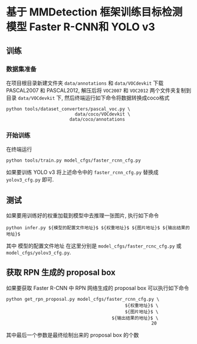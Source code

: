 # 基于 MMDetection 框架训练目标检测模型 Faster R-CNN和 YOLO v3

## 训练

### 数据集准备

在项目根目录新建文件夹 ```data/annotations``` 和 ```data/VOCdevkit``` 下载 PASCAL2007 和 PASCAL2012, 解压后将 ```VOC2007``` 和 ```VOC2012``` 两个文件夹复制到目录 ```data/VOCdevkit``` 下, 然后终端运行如下命令将数据转换成coco格式
```
python tools/dataset_converters/pascal_voc.py \
                          data/coco/VOCdevkit \
                        data/coco/annotations
```

### 开始训练

在终端运行

```
python tools/train.py model_cfgs/faster_rcnn_cfg.py
```

如果要训练 YOLO v3 将上述命令中的 ```faster_rcnn_cfg.py``` 替换成 ```yolov3_cfg.py``` 即可.

## 测试

如果要用训练好的权重加载到模型中去推理一张图片, 执行如下命令
```
python infer.py ${模型的配置文件地址}$ ${权重地址}$ ${图片地址}$ ${输出结果的地址}$
```
其中 模型的配置文件地址 在这里分别是 ```model_cfgs/faster_rcnc_cfg.py``` 或 ```model_cfgs/yolov3_cfg.py```.

## 获取 RPN 生成的 proposal box

如果要获取 Faster R-CNN 中 RPN 网络生成的 proposal box 可以执行如下命令
```
python get_rpn_proposal.py model_cfgs/faster_rcnn_cfg.py \
                                             ${权重地址}$ \
                                             ${图片地址}$ \
                                        ${输出结果的地址}$ \
                                                       20 
```

其中最后一个参数是最终绘制出来的 proposal box 的个数

